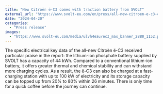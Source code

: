 ```yaml
---
title: "New Citroën ë-C3 comes with traction battery from SVOLT"
external_url: "https://www.svolt-eu.com/en/press/all-new-citroen-e-c3-comes-with-traction-battery-from-svolt/"
date: "2024-04-20"
categories:
  - "Press release"
images:
  - "https://www.svolt-eu.com/media/ulvh4eau/ec3_max_banner_2880_1152.png"
---
```


The specific electrical key data of the all-new Citroën ë-C3 received particular praise in the report: the lithium-ion phosphate battery supplied by SVOLT has a capacity of 44 kWh. Compared to a conventional lithium-ion battery, it offers greater thermal and chemical stability and can withstand more charging cycles. As a result, the ë-C3 can also be charged at a fast-charging station with up to 100 kW of electricity and its storage capacity can be topped up from 20% to 80% within 26 minutes. There is only time for a quick coffee before the journey can continue.